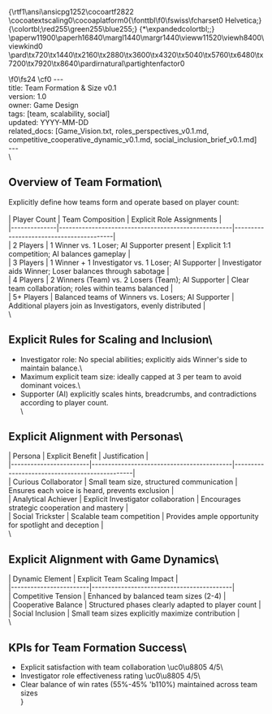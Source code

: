 {\rtf1\ansi\ansicpg1252\cocoartf2822
\cocoatextscaling0\cocoaplatform0{\fonttbl\f0\fswiss\fcharset0 Helvetica;}
{\colortbl;\red255\green255\blue255;}
{\*\expandedcolortbl;;}
\paperw11900\paperh16840\margl1440\margr1440\vieww11520\viewh8400\viewkind0
\pard\tx720\tx1440\tx2160\tx2880\tx3600\tx4320\tx5040\tx5760\tx6480\tx7200\tx7920\tx8640\pardirnatural\partightenfactor0

\f0\fs24 \cf0 ---\
title: Team Formation & Size v0.1\
version: 1.0\
owner: Game Design\
tags: [team, scalability, social]\
updated: YYYY-MM-DD\
related_docs: [Game_Vision.txt, roles_perspectives_v0.1.md, competitive_cooperative_dynamic_v0.1.md, social_inclusion_brief_v0.1.md]\
---\
\
## Overview of Team Formation\
Explicitly define how teams form and operate based on player count:\
\
| Player Count | Team Composition                                    | Explicit Role Assignments               |\
|--------------|-----------------------------------------------------|-----------------------------------------|\
| 2 Players    | 1 Winner vs. 1 Loser; AI Supporter present          | Explicit 1:1 competition; AI balances gameplay |\
| 3 Players    | 1 Winner + 1 Investigator vs. 1 Loser; AI Supporter | Investigator aids Winner; Loser balances through sabotage |\
| 4 Players    | 2 Winners (Team) vs. 2 Losers (Team); AI Supporter  | Clear team collaboration; roles within teams balanced |\
| 5+ Players   | Balanced teams of Winners vs. Losers; AI Supporter  | Additional players join as Investigators, evenly distributed |\
\
## Explicit Rules for Scaling and Inclusion\
- Investigator role: No special abilities; explicitly aids Winner's side to maintain balance.\
- Maximum explicit team size: ideally capped at 3 per team to avoid dominant voices.\
- Supporter (AI) explicitly scales hints, breadcrumbs, and contradictions according to player count.\
\
## Explicit Alignment with Personas\
| Persona                | Explicit Benefit                          | Justification                                 |\
|------------------------|-------------------------------------------|-----------------------------------------------|\
| Curious Collaborator   | Small team size, structured communication | Ensures each voice is heard, prevents exclusion |\
| Analytical Achiever    | Explicit Investigator collaboration       | Encourages strategic cooperation and mastery |\
| Social Trickster       | Scalable team competition                 | Provides ample opportunity for spotlight and deception |\
\
## Explicit Alignment with Game Dynamics\
| Dynamic Element        | Explicit Team Scaling Impact              |\
|------------------------|-------------------------------------------|\
| Competitive Tension    | Enhanced by balanced team sizes (2-4)     |\
| Cooperative Balance    | Structured phases clearly adapted to player count |\
| Social Inclusion       | Small team sizes explicitly maximize contribution |\
\
## KPIs for Team Formation Success\
- Explicit satisfaction with team collaboration \uc0\u8805  4/5\
- Investigator role effectiveness rating \uc0\u8805  4/5\
- Clear balance of win rates (55%-45% \'b110%) maintained across team sizes\
}